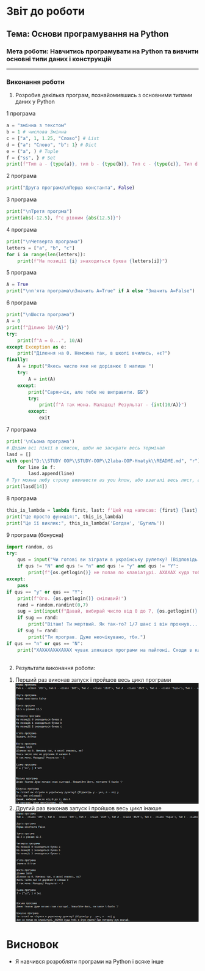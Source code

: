 # Звіт до роботи
## Тема: Основи програмування на Python
### Мета роботи: Навчитись програмувати на Python та вивчити основні типи даних і конструкцій
---
### Виконання роботи
1. Розробив декілька програм, познайомившись з основними типами даних у Python

1 програма
```python
a = "змінна з текстом"
b = 1 # числова Змінна
c = ["a", 1, 1.25, "Слово"] # List
d = {"a": "Слово", "b": 1} # Dict
e = ("a", ) # Tuple
f = {"ss", } # Set
print(f"Тип а - {type(a)}, тип b - {type(b)}, Тип c - {type(c)}, Тип d - {type(d)}, Тип e - {type(e)}, Тип f - {type(f)}.")
```
2 програма
```python
print("Друга програма\nПерша константа", False)
```
3 програма
```python
print("\nТретя прогрма")
print(abs(-12.5), f"є рівним {abs(12.5)}")
```
4 програма
```python
print("\nЧетверта програма")
letters = ["a", "b", "c"]
for i in range(len(letters)):
    print(f"На позиції {i} знаходиться буква {letters[i]}")
```
5 програма
```python
A = True
print("\nп'ята програма\nЗначить А=True" if A else "Значить А=False")
```
6 програма
```python
print("\nШоста програма")
A = 0
print(f"Ділимо 10/{A}")
try:
    print(f"А = 0...", 10/A)
except Exception as e:
    print("Ділення на 0. Неможна так, в школі вчились, нє?")
finally:
    A = input("Якесь число яке не дорівнює 0 напиши ")
    try:
        A = int(A)
    except:
        print("Сарянчік, але тебе не виправити. ББ")
        try:
            print(f"А так мона. Маладєц! Результат - {int(10/A)}")
        except:
            exit
```
7 програма
```python
print('\nСьома програма')
# Додам всі лінії в список, щоби не засирати весь термінал
lasd = []
with open("D:\\STUDY OOP\\STUDY-OOP\\2laba-OOP-Hnatyk\\README.md", "r") as f: #Вказав повний шлях до README.md бо Code тупий і не може знайти, адже запускається файл чогось не з папки а віртуального середовища
    for line in f:
        lasd.append(line)
# Тут можна любу строку вививести as you know, або взагалі весь лист, але мені шкода терміналу і скріни будуть не красиві. Тому вивожу 14 (15) рядок, бо там норм симовли інакше будуть не панятні якісь знаки питань
print(lasd[14])

```
8 програма
```python
this_is_lambda = lambda first, last: f'Цей код написав: {first} {last}'
print("Це просто функція:", this_is_lambda)
print("Це її виклик:", this_is_lambda('Богдан', 'Бугиль'))
```
9 програма (бонусна)
```python
import random, os
try:
    qus = input("Чи готові ви зіграти в українську рулетку? (Відповідь y = yes, n = no) ")
    if qus != "N" and qus != "n" and qus != "y" and qus != "Y":
        print(f"{os.getlogin()} не попав по клавіатурі. АХАХАХ куда тобі в ігри грати? Йди моторику рук вкачай.")
except:
    pass
if qus == "y" or qus == "Y":
    print(f"Ого. {os.getlogin()} сміливий!")
    rand = random.randint(0,7)
    sug = int(input(f"Давай, вибирай число від 0 до 7, {os.getlogin()} "))
    if sug == rand:
        print("Вітаю! Ти мертвий. Як так-то? 1/7 шанс і він прокнув... В казино б ше так везло, як тут. Чи не так? ")
    if sug != rand:
        print("Ти програв. Дуже неочікувано, тбх.")
if qus == "n" or qus == "N":
    print("ХАХАХАХАХАХАХ чувак злякався програми на пайтоні. Сходи в качалку, може там сміливість підцепиш, бо ну це крінжа якась...")
    
```

2. Результати виконання роботи:
1) Перший раз виконав запуск і пройшов весь цикл програми
![alt text](https://github.com/Denis-Hnatyk/STUDY-OOP/blob/main/2laba-OOP-Hnatyk/pictures/Screenshot_2.png "1 раз виконання")
2) Другий раз виконав запуск і пройшов весь цикл інакше
![alt text](https://github.com/Denis-Hnatyk/STUDY-OOP/blob/main/2laba-OOP-Hnatyk/pictures/Screenshot_1.png "2 раз")

# Висновок
- Я навчився розробляти програми на Python і всяке інше
